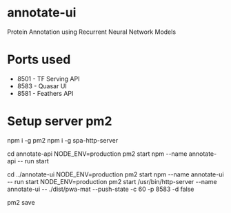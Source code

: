 # annotate-ui
Protein Annotation using Recurrent Neural Network Models

# Ports used

* 8501 - TF Serving API
* 8583 - Quasar UI
* 8581 - Feathers API

# Setup server pm2
npm i -g pm2
npm i -g spa-http-server

cd annotate-api
NODE_ENV=production pm2 start npm --name annotate-api -- run start

cd ../annotate-ui
NODE_ENV=production pm2 start npm --name annotate-ui -- run start
NODE_ENV=production pm2 start /usr/bin/http-server --name annotate-ui -- ./dist/pwa-mat --push-state -c 60 -p 8583 -d false

pm2 save
